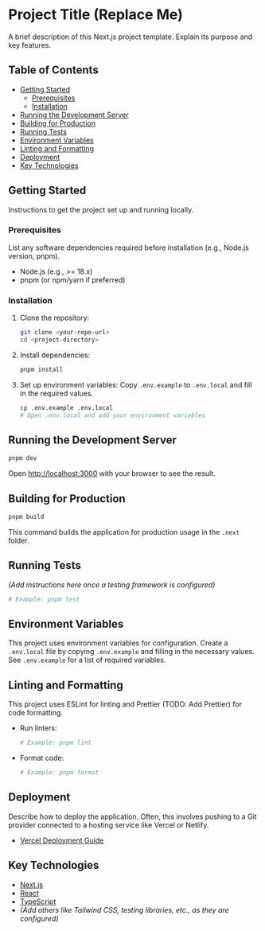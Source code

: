 # Project Title (Replace Me)

A brief description of this Next.js project template. Explain its purpose and key features.

## Table of Contents

- [Getting Started](#getting-started)
  - [Prerequisites](#prerequisites)
  - [Installation](#installation)
- [Running the Development Server](#running-the-development-server)
- [Building for Production](#building-for-production)
- [Running Tests](#running-tests)
- [Environment Variables](#environment-variables)
- [Linting and Formatting](#linting-and-formatting)
- [Deployment](#deployment)
- [Key Technologies](#key-technologies)

## Getting Started

Instructions to get the project set up and running locally.

### Prerequisites

List any software dependencies required before installation (e.g., Node.js version, pnpm).

- Node.js (e.g., >= 18.x)
- pnpm (or npm/yarn if preferred)

### Installation

1.  Clone the repository:
    ```bash
    git clone <your-repo-url>
    cd <project-directory>
    ```
2.  Install dependencies:
    ```bash
    pnpm install
    ```
3.  Set up environment variables:
    Copy `.env.example` to `.env.local` and fill in the required values.
    ```bash
    cp .env.example .env.local
    # Open .env.local and add your environment variables
    ```

## Running the Development Server

```bash
pnpm dev
```

Open [http://localhost:3000](http://localhost:3000) with your browser to see the result.

## Building for Production

```bash
pnpm build
```

This command builds the application for production usage in the `.next` folder.

## Running Tests

_(Add instructions here once a testing framework is configured)_

```bash
# Example: pnpm test
```

## Environment Variables

This project uses environment variables for configuration. Create a `.env.local` file by copying `.env.example` and filling in the necessary values. See `.env.example` for a list of required variables.

## Linting and Formatting

This project uses ESLint for linting and Prettier (TODO: Add Prettier) for code formatting.

- Run linters:
  ```bash
  # Example: pnpm lint
  ```
- Format code:
  ```bash
  # Example: pnpm format
  ```

## Deployment

Describe how to deploy the application. Often, this involves pushing to a Git provider connected to a hosting service like Vercel or Netlify.

- [Vercel Deployment Guide](https://nextjs.org/docs/deployment)

## Key Technologies

- [Next.js](https://nextjs.org/)
- [React](https://reactjs.org/)
- [TypeScript](https://www.typescriptlang.org/)
- _(Add others like Tailwind CSS, testing libraries, etc., as they are configured)_
